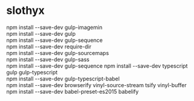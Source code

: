 # slothyx

npm install --save-dev gulp-imagemin  
npm install --save-dev gulp  
npm install --save-dev gulp-sequence  
npm install --save-dev require-dir  
npm install --save-dev gulp-sourcemaps   
npm install --save-dev gulp-sass  
npm install --save-dev gulp-sequence
npm install --save-dev typescript gulp gulp-typescript  
npm install --save-dev gulp-typescript-babel  
npm install --save-dev browserify vinyl-source-stream tsify vinyl-buffer
npm install --save-dev babel-preset-es2015 babelify 
